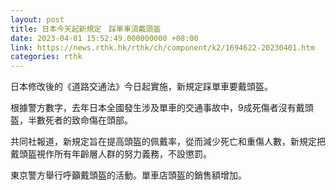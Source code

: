 ```yaml
---
layout: post
title: 日本今天起新規定　踩單車須戴頭盔
date: 2023-04-01 15:52:49.000000000 +08:00
link: https://news.rthk.hk/rthk/ch/component/k2/1694622-20230401.htm
categories: rthk
---
```


日本修改後的《道路交通法》今日起實施，新規定踩單車要戴頭盔。

根據警方數字，去年日本全國發生涉及單車的交通事故中，9成死傷者沒有戴頭盔，半數死者的致命傷在頭部。

共同社報道，新規定旨在提高頭盔的佩戴率，從而減少死亡和重傷人數，新規定把戴頭盔視作所有年齡層人群的努力義務，不設懲罰。

東京警方舉行呼籲戴頭盔的活動。單車店頭盔的銷售額增加。
